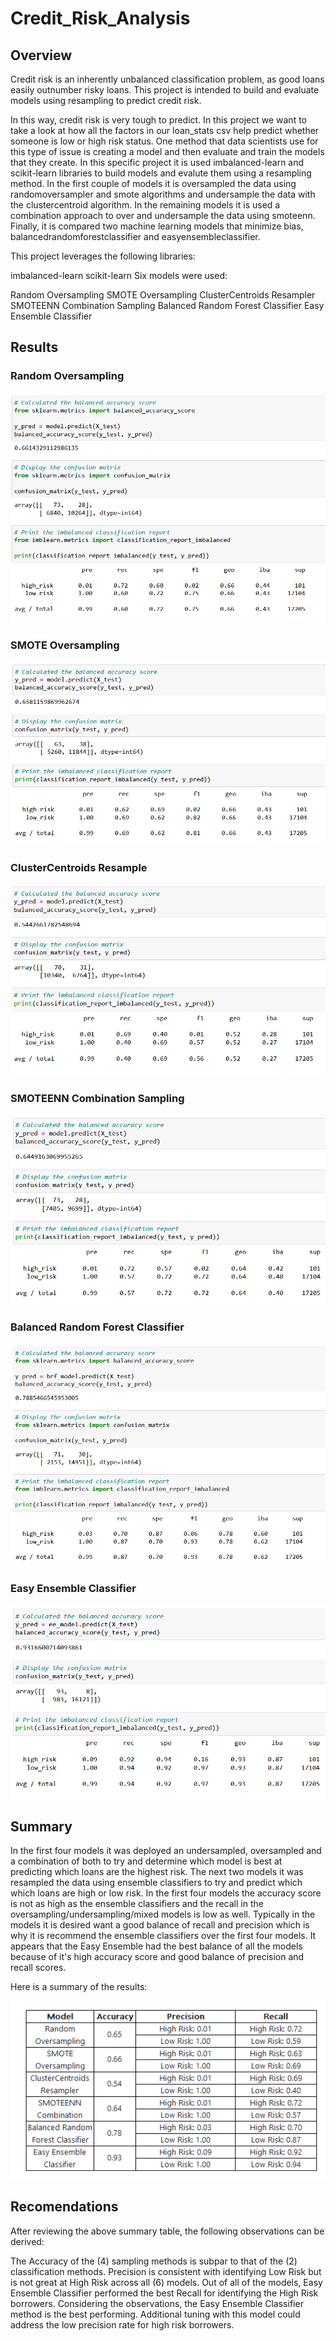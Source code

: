 # Credit_Risk_Analysis
## Overview

Credit risk is an inherently unbalanced classification problem, as good loans easily outnumber risky loans. This project is intended to build and evaluate models using resampling to predict credit risk.

In this way, credit risk is very tough to predict. In this project we want to take a look at how all the factors in our loan_stats csv help predict whether someone is low or high risk status. One method that data scientists use for this type of issue is creating a model and then evaluate and train the models that they create. In this specific project it is used imbalanced-learn and scikit-learn libraries to build models and evalute them using a resampling method. In the first couple of models it is oversampled the data using randomoversampler and smote algorithms and undersample the data with the clustercentroid algorithm. In the remaining models it is used a combination approach to over and undersample the data using smoteenn. Finally, it is compared two machine learning models that minimize bias, balancedrandomforestclassifier and easyensembleclassifier.

This project leverages the following libraries:

imbalanced-learn
scikit-learn
Six models were used:

Random Oversampling
SMOTE Oversampling
ClusterCentroids Resampler
SMOTEENN Combination Sampling
Balanced Random Forest Classifier
Easy Ensemble Classifier

## Results

### Random Oversampling 

![Random_Oversampling](Images/random_oversampling.png)

### SMOTE Oversampling 

![smote_oversampling](Images/smote_oversampling.png)

### ClusterCentroids Resample

![centroid_undersampling](Images/centroid_undersampling.png)

### SMOTEENN Combination Sampling

![combination_sampling](Images/combination_sampling.png)

### Balanced Random Forest Classifier

![balance_random](Images/balance_random.png)

### Easy Ensemble Classifier

![easy_esemble](Images/easy_esemble.png)


## Summary

In the first four models it was deployed an undersampled, oversampled and a combination of both to try and determine which model is best at predicting which loans are the highest risk. The next two models it was resampled the data using ensemble classifiers to try and predict which which loans are high or low risk. In the first four models the accuracy score is not as high as the ensemble classifiers and the recall in the oversampling/undersampling/mixed models is low as well. Typically in the models it is desired want a good balance of recall and precision which is why it is recommend the ensemble classifiers over the first four models. It appears that the Easy Ensemble had the best balance of all the models because of it's high accuracy score and good balance of precision and recall scores.

Here is a summary of the results:

![Summary](Images/Summary.png)

## Recomendations

After reviewing the above summary table, the following observations can be derived:

The Accuracy of the (4) sampling methods is subpar to that of the (2) classification methods.
Precision is consistent with identifying Low Risk but is not great at High Risk across all (6) models.
Out of all of the models, Easy Ensemble Classifier performed the best Recall for identifying the High Risk borrowers.
Considering the observations, the Easy Ensemble Classifier method is the best performing. Additional tuning with this model could address the low precision rate for high risk borrowers.

